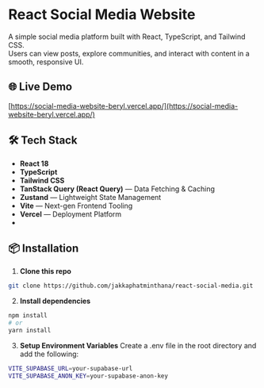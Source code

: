 # React Social Media Website

A simple social media platform built with React, TypeScript, and Tailwind CSS.  
Users can view posts, explore communities, and interact with content in a smooth, responsive UI.

## 🌐 Live Demo

[https://social-media-website-beryl.vercel.app/](https://social-media-website-beryl.vercel.app/)

## 🛠️ Tech Stack

- **React 18**
- **TypeScript**
- **Tailwind CSS**
- **TanStack Query (React Query)** — Data Fetching & Caching
- **Zustand** — Lightweight State Management
- **Vite** — Next-gen Frontend Tooling
- **Vercel** — Deployment Platform
- 
## 📦 Installation

1. **Clone this repo**

```bash
git clone https://github.com/jakkaphatminthana/react-social-media.git
```

2. **Install dependencies**
```bash
npm install
# or
yarn install
```

3. **Setup Environment Variables**
Create a .env file in the root directory and add the following:
```bash
VITE_SUPABASE_URL=your-supabase-url
VITE_SUPABASE_ANON_KEY=your-supabase-anon-key
```
